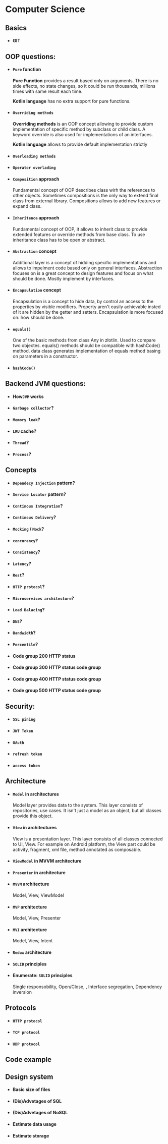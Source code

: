 # Computer Science

## Basics
- #### GIT

## OOP questions:
- #### `Pure` function 

    **Pure Function** provides a result based only on arguments. There is no side effects, no state changes, so it could be run thousands, millions times with same result each time.

    **Kotlin language** has no extra support for pure functions. 

- #### `Overriding methods`

    **Overriding methods** is an OOP concept allowing to provide custom implementation of specific method by subclass or child class. A keyword override is also used for implementations of an interfaces.

    **Kotlin language** allows to provide default implementation strictly 

- #### `Overloading methods` 
- #### `Operator overlading` 
- #### `Composition` approach

    Fundamental concept of OOP describes class wirh the references to other objects. Sometimes compositions is the only way to extend final class from external library. Compositions allows to add new features or expand class.

- #### `Inheritence` approach

    Fundamental concept of OOP, it allows to inherit class to provide extended features or override methods from base class. To use inheritance class has to be open or abstract.

- #### `Abstraction` concept

    Additional layer is a concept of hidding specific implementations and allows to impelment code based only on general interfaces. Abstraction focuses on is a great concept to design features and focus on what should be done. Mostly implement by interfaces.

- #### `Encapsulation` concept

    Encapsulation is a concept to hide data, by control an access to the properties by visible modifiers. Property aren't easily achievable insted of it are hidden by the getter and setters. Encapsulation is more focused on: how should be done.

- #### `equals()`

    One of the basic methods from class Any in złotlin. Used to compare two objectes. equals() methods should be compatible with hashCode() method. data class generates implementation of equals method basing on parameters in a constructor.

- #### `hashCode()`

## Backend JVM questions:
- #### How`JVM` works
- #### `Garbage collector`?
- #### `Memory leak`?
- #### `LRU` cache?
- #### `Thread`?
- #### `Process`?

## Concepts
- #### `Dependecy Injection` pattern?
- #### `Service Locator` pattern?
- #### `Continous Integration`?
- #### `Continous Delivery`?
- #### `Mocking` / `Mock`?
- #### `concurency`? 

- #### `Consistency`?
- #### `Latency`?
- #### `Rest`?
- #### `HTTP protocol`?
- #### `Microservices architecture`?
- #### `Load Balacing`?
- #### `DNS`?
- #### `Bandwidth`?
- #### `Percentile`?
- #### Code group 200 HTTP status 
- #### Code group 300 HTTP status code group 
- #### Code group 400 HTTP status code group 
- #### Code group 500 HTTP status code group 

## Security:
- #### `SSL pining`
- #### `JWT Token`
- #### `OAuth`
- #### `refresh token`
- #### `access token`
 
## Architecture
- #### `Model` in architectures

    Model layer provides data to the system. This layer consists of repositories, use cases. It isn't just a model as an object, but all classes provide this object. 

- #### `View` in architectures

    View is a presentation layer. This layer consists of all classes connected to UI, View. For example on Android platform, the View part could be activity, fragment, xml file, method annotated as composable.

- #### `ViewModel` in MVVM architecture


- #### `Presenter` in architecture

- #### `MVVM` architecture

    Model, View, ViewModel

- #### `MVP` architecture

    Model, View, Presenter

- #### `MVI` architecture

    Model, View, Intent

- #### `Redux` architecture
- #### `SOLID` principles

- #### Enumerate: `SOLID` principles

    Single responsobility, Open/Close, , Interface segregation, Dependency inversion

## Protocols
- #### `HTTP protocol`
- #### `TCP protocol`
- #### `UDP protocol`

## Code example

## Design system
- #### Basic size of files
- #### (Dis)Advetages of SQL
- #### (Dis)Advetages of NoSQL 
- #### Estimate data usage
- #### Estimate storage
